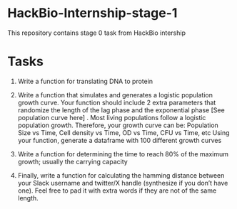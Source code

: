 # HackBio-Internship-stage-1
This repository contains stage 0 task from HackBio intership

# Tasks
1. Write a function for translating DNA to protein

2.  Write a function that simulates and generates a logistic population growth curve. Your function should include 2 extra parameters that randomize the length of the lag phase and the exponential phase [See population curve here] . Most living populations follow a logistic population growth. Therefore, your growth curve can be: Population Size vs Time, Cell density vs Time, OD vs Time, CFU vs Time, etc
Using your function, generate a dataframe with 100 different growth curves

3. Write a function for determining the time to reach 80% of the maximum growth; usually the carrying capacity

4. Finally, write a function for calculating the hamming distance between your Slack username and twitter/X handle (synthesize if you don’t have one). Feel free to pad it with extra words if they are not of the same length.

